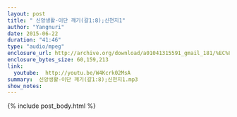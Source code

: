 ```yaml
---
layout: post
title: " 신앙생활-이단 깨기(갈1:8);신천지1"
author: "Yangnuri"
date: 2015-06-22
duration: "41:46"
type: "audio/mpeg"
enclosure_url: http://archive.org/download/a01041315591_gmail_181/%EC%8B%A0%EC%95%99%EC%83%9D%ED%99%9C-%EC%9D%B4%EB%8B%A8%20%EA%BA%A0%EA%B8%B0(%EA%B0%881;8);%EC%8B%A0%EC%B2%9C%EC%A7%801.mp3
enclosure_bytes_size: 60,159,213 
link:
  youtube:  http://youtu.be/W4Kcrk02MsA
summary:  신앙생활-이단 깨기(갈1:8);신천지1.mp3
show_notes:
---
```


{% include post_body.html %}
